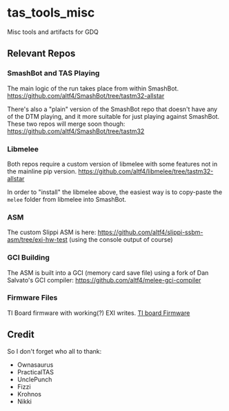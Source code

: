 # tas_tools_misc
Misc tools and artifacts for GDQ

## Relevant Repos

### SmashBot and TAS Playing

The main logic of the run takes place from within SmashBot.
https://github.com/altf4/SmashBot/tree/tastm32-allstar

There's also a "plain" version of the SmashBot repo that doesn't have any of the DTM playing, and it more suitable for just playing against SmashBot. These two repos will merge soon though:
https://github.com/altf4/SmashBot/tree/tastm32

### Libmelee
Both repos require a custom version of libmelee with some features not in the mainline pip version.
https://github.com/altf4/libmelee/tree/tastm32-allstar

In order to "install" the libmelee above, the easiest way is to copy-paste the `melee` folder from libmelee into SmashBot.

### ASM
The custom Slippi ASM is here:
https://github.com/altf4/slippi-ssbm-asm/tree/exi-hw-test
(using the console output of course)

### GCI Building
The ASM is built into a GCI (memory card save file) using a fork of Dan Salvato's GCI compiler:
https://github.com/altf4/melee-gci-compiler

### Firmware Files
TI Board firmware with working(?) EXI writes.
[TI board Firmware](TI_Firmware_exi_writes_v1.out)

## Credit
So I don't forget who all to thank:
- Ownasaurus
- PracticalTAS
- UnclePunch
- Fizzi
- Krohnos
- Nikki
